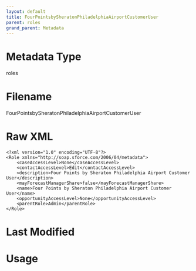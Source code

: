 ```yaml
---
layout: default
title: FourPointsbySheratonPhiladelphiaAirportCustomerUser
parent: roles
grand_parent: Metadata
---
```

# Metadata Type
roles


# Filename 
FourPointsbySheratonPhiladelphiaAirportCustomerUser


# Raw XML
```
<?xml version="1.0" encoding="UTF-8"?>
<Role xmlns="http://soap.sforce.com/2006/04/metadata">
    <caseAccessLevel>None</caseAccessLevel>
    <contactAccessLevel>Edit</contactAccessLevel>
    <description>Four Points by Sheraton Philadelphia Airport Customer User</description>
    <mayForecastManagerShare>false</mayForecastManagerShare>
    <name>Four Points by Sheraton Philadelphia Airport Customer User</name>
    <opportunityAccessLevel>None</opportunityAccessLevel>
    <parentRole>Admin</parentRole>
</Role>
```


# Last Modified


# Usage
